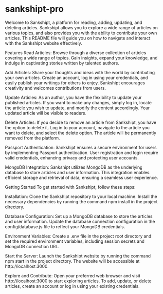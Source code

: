 # sankshipt-pro
Welcome to Sankshipt, a platform for reading, adding, updating, and deleting articles. Sankshipt allows you to explore a wide range of articles on various topics, and also provides you with the ability to contribute your own articles. This README file will guide you on how to navigate and interact with the Sankshipt website effectively.

Features
Read Articles: Browse through a diverse collection of articles covering a wide range of topics. Gain insights, expand your knowledge, and indulge in captivating stories written by talented authors.

Add Articles: Share your thoughts and ideas with the world by contributing your own articles. Create an account, log in using your credentials, and easily publish your writings for others to enjoy. Sankshipt encourages creativity and welcomes contributions from users.

Update Articles: As an author, you have the flexibility to update your published articles. If you want to make any changes, simply log in, locate the article you wish to update, and modify the content accordingly. Your updated article will be visible to readers.

Delete Articles: If you decide to remove an article from Sankshipt, you have the option to delete it. Log in to your account, navigate to the article you want to delete, and select the delete option. The article will be permanently removed from the platform.

Passport Authentication: Sankshipt ensures a secure environment for users by implementing Passport authentication. User registration and login require valid credentials, enhancing privacy and protecting user accounts.

MongoDB Integration: Sankshipt utilizes MongoDB as the underlying database to store articles and user information. This integration enables efficient storage and retrieval of data, ensuring a seamless user experience.

Getting Started
To get started with Sankshipt, follow these steps:

Installation: Clone the Sankshipt repository to your local machine. Install the necessary dependencies by running the command npm install in the project directory.

Database Configuration: Set up a MongoDB database to store the articles and user information. Update the database connection configuration in the config/database.js file to reflect your MongoDB credentials.

Environment Variables: Create a .env file in the project root directory and set the required environment variables, including session secrets and MongoDB connection URL.

Start the Server: Launch the Sankshipt website by running the command npm start in the project directory. The website will be accessible at http://localhost:3000.

Explore and Contribute: Open your preferred web browser and visit http://localhost:3000 to start exploring articles. To add, update, or delete articles, create an account or log in using your existing credentials.
